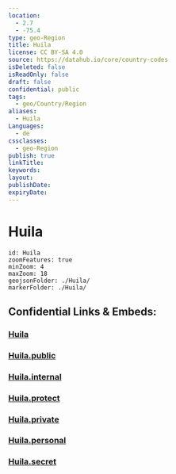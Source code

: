 ```yaml
---
location:
  - 2.7
  - -75.4
type: geo-Region
title: Huila
license: CC BY-SA 4.0
source: https://datahub.io/core/country-codes
isDeleted: false
isReadOnly: false
draft: false
confidential: public
tags:
  - geo/Country/Region
aliases:
  - Huila
Languages:
  - de
cssclasses:
  - geo-Region
publish: true
linkTitle:
keywords:
layout:
publishDate:
expiryDate:
---
```


# Huila

```leaflet
id: Huila
zoomFeatures: true 
minZoom: 4 
maxZoom: 18
geojsonFolder: ./Huila/
markerFolder: ./Huila/
```


## Confidential Links & Embeds: 

### [Huila](/_Standards/Earth/Continent/America~South/Colombia/departments~Colombia/Huila.md) 

### [Huila.public](/_public/Earth/Continent/America~South/Colombia/departments~Colombia/Huila.public.md) 

### [Huila.internal](/_internal/Earth/Continent/America~South/Colombia/departments~Colombia/Huila.internal.md) 

### [Huila.protect](/_protect/Earth/Continent/America~South/Colombia/departments~Colombia/Huila.protect.md) 

### [Huila.private](/_private/Earth/Continent/America~South/Colombia/departments~Colombia/Huila.private.md) 

### [Huila.personal](/_personal/Earth/Continent/America~South/Colombia/departments~Colombia/Huila.personal.md) 

### [Huila.secret](/_secret/Earth/Continent/America~South/Colombia/departments~Colombia/Huila.secret.md)

